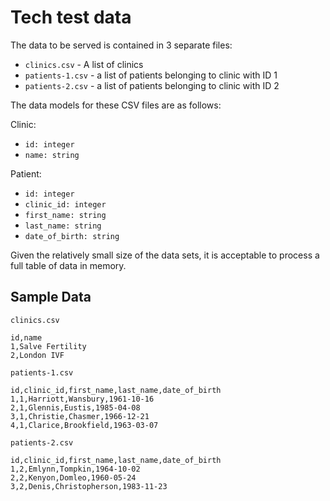 # Tech test data
 
The data to be served is contained in 3 separate files:
- `clinics.csv` - A list of clinics
- `patients-1.csv` - a list of patients belonging to clinic with ID 1
- `patients-2.csv` - a list of patients belonging to clinic with ID 2

The data models for these CSV files are as follows:

Clinic:
- `id: integer`
- `name: string`

Patient:
- `id: integer`
- `clinic_id: integer`
- `first_name: string`
- `last_name: string`
- `date_of_birth: string`


Given the relatively small size of the data sets, it is acceptable to process a full table of data in memory.

## Sample Data

`clinics.csv`
```
id,name
1,Salve Fertility
2,London IVF
```

`patients-1.csv`
```
id,clinic_id,first_name,last_name,date_of_birth
1,1,Harriott,Wansbury,1961-10-16
2,1,Glennis,Eustis,1985-04-08
3,1,Christie,Chasmer,1966-12-21
4,1,Clarice,Brookfield,1963-03-07
```

`patients-2.csv`
```
id,clinic_id,first_name,last_name,date_of_birth
1,2,Emlynn,Tompkin,1964-10-02
2,2,Kenyon,Domleo,1960-05-24
3,2,Denis,Christopherson,1983-11-23
```
